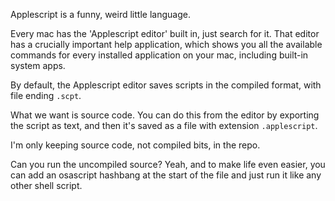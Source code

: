 Applescript is a funny, weird little language.

Every mac has the 'Applescript editor' built in, just search for it. That editor has a crucially important help application, which shows you all the available commands for every installed application on your mac, including built-in system apps.

By default, the Applescript editor saves scripts in the compiled format, with file ending `.scpt`.

What we want is source code. You can do this from the editor by exporting the script as text, and then it's saved as a file with extension `.applescript`.

I'm only keeping source code, not compiled bits, in the repo.

Can you run the uncompiled source? Yeah, and to make life even easier, you can add an osascript hashbang at the start of the file and just run it like any other shell script.
